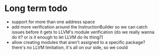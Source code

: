 # Long term todo

- support for more than one address space
- add more verification around the InstructionBuilder so we can catch issues before it gets to LLVM's module verification (do we really wanna do it? or is it enough to let LLVM do its thing?)
- allow creating modules that aren't assigned to a specific package? there's no LLVM limitation, it's all on our side, so we could
